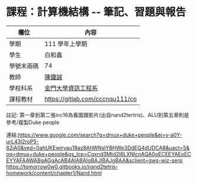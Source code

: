 # 課程：計算機結構 -- 筆記、習題與報告

欄位 | 內容
-----|--------
學期 | 111 學年上學期
學生 | 白和鑫
學號末兩碼 | 74
教師 | [陳鍾誠](https://www.nqu.edu.tw/educsie/index.php?act=blog&code=list&ids=4)
學校科系 | [金門大學資訊工程系](https://www.nqu.edu.tw/educsie/index.php)
課程教材 | https://gitlab.com/cccnqu111/co

註記:
第一章到第二張inc16為看圖跟影片(出自nand2tertris)、ALU到第五章則是參考/複製Duke people


連結:https://www.google.com/search?q=dmux+duke+people&ei=y-a0Y-urL43l2roP5-62iA0&ved=0ahUKEwirvau18az8AhWNslYBHWe3DdEQ4dUDCA8&uact=5&oq=dmux+duke+people&gs_lcp=Cgxnd3Mtd2l6LXNlcnAQA0oECEEYAEoECEYYAFAAWABgAGgAcAB4AIABAIgBAJIBAJgBAA&sclient=gws-wiz-serp
https://tomorrow0w0.gitbooks.io/nand2tetris-homework/content/chapter1/Nand.html
